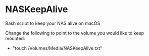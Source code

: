 # NASKeepAlive
Bash script to keep your NAS alive on macOS

Change the following to point to the volume you would like to keep mounted:
  - "touch /Volumes/Media/NASKeepAlive.txt"
